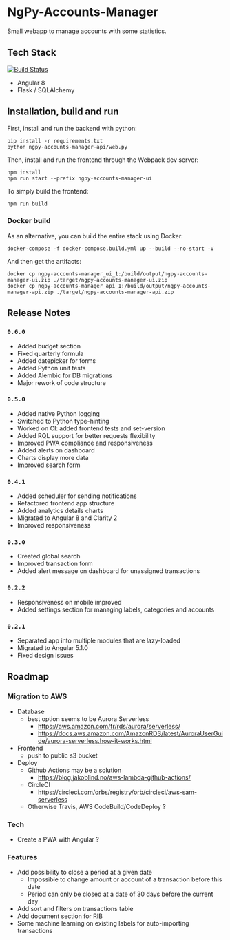 NgPy-Accounts-Manager
=====================

Small webapp to manage accounts with some statistics.


## Tech Stack

[![Build Status](https://travis-ci.com/egoettelmann/ngpy-accounts-manager.svg?branch=develop)](https://travis-ci.com/egoettelmann/ngpy-accounts-manager)

- Angular 8
- Flask / SQLAlchemy

## Installation, build and run

First, install and run the backend with python:

```
pip install -r requirements.txt
python ngpy-accounts-manager-api/web.py
```

Then, install and run the frontend through the Webpack dev server:

```
npm install
npm run start --prefix ngpy-accounts-manager-ui
```

To simply build the frontend:
```
npm run build
```

### Docker build

As an alternative, you can build the entire stack using Docker:

```shell script
docker-compose -f docker-compose.build.yml up --build --no-start -V
```

And then get the artifacts:
```shell script
docker cp ngpy-accounts-manager_ui_1:/build/output/ngpy-accounts-manager-ui.zip ./target/ngpy-accounts-manager-ui.zip
docker cp ngpy-accounts-manager_api_1:/build/output/ngpy-accounts-manager-api.zip ./target/ngpy-accounts-manager-api.zip
```

## Release Notes

### `0.6.0`

- Added budget section
- Fixed quarterly formula
- Added datepicker for forms
- Added Python unit tests
- Added Alembic for DB migrations
- Major rework of code structure 

### `0.5.0`

- Added native Python logging
- Switched to Python type-hinting
- Worked on CI: added frontend tests and set-version
- Added RQL support for better requests flexibility
- Improved PWA compliance and responsiveness
- Added alerts on dashboard
- Charts display more data
- Improved search form

### `0.4.1`

- Added scheduler for sending notifications
- Refactored frontend app structure
- Added analytics details charts
- Migrated to Angular 8 and Clarity 2
- Improved responsiveness

### `0.3.0`

- Created global search
- Improved transaction form
- Added alert message on dashboard for unassigned transactions

### `0.2.2`

- Responsiveness on mobile improved
- Added settings section for managing labels, categories and accounts

### `0.2.1`

- Separated app into multiple modules that are lazy-loaded
- Migrated to Angular 5.1.0
- Fixed design issues


## Roadmap

### Migration to AWS

- Database
  - best option seems to be Aurora Serverless
    - https://aws.amazon.com/fr/rds/aurora/serverless/
    - https://docs.aws.amazon.com/AmazonRDS/latest/AuroraUserGuide/aurora-serverless.how-it-works.html
- Frontend
  - push to public s3 bucket
- Deploy
  - Github Actions may be a solution
    - https://blog.jakoblind.no/aws-lambda-github-actions/
  - CircleCI
    - https://circleci.com/orbs/registry/orb/circleci/aws-sam-serverless
  - Otherwise Travis, AWS CodeBuild/CodeDeploy ?

### Tech

- Create a PWA with Angular ?

### Features

- Add possibility to close a period at a given date
  - Impossible to change amount or account of a transaction before this date
  - Period can only be closed at a date of 30 days before the current day
- Add sort and filters on transactions table
- Add document section for RIB
- Some machine learning on existing labels for auto-importing transactions
